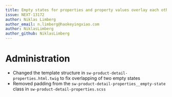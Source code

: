 ```yaml
---
title: Empty states for properties and property values overlay each other
issue: NEXT-13172
author: Niklas Limberg
author_email: n.limberg@haokeyingxiao.com
author: NiklasLimberg
author_github: NiklasLimberg
---
```

# Administration
* Changed the template structure in `sw-product-detail-properties.html.twig` to fix overlapping of two empty states
* Removed padding from the `sw-product-detail-properties__empty-state` class in `sw-product-detail-properties.scss`
